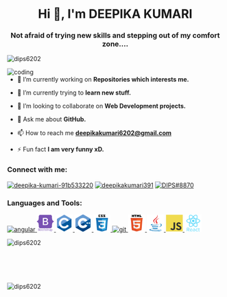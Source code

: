 <h1 align="center">Hi 👋, I'm DEEPIKA KUMARI</h1>
<h3 align="center">Not afraid of trying new skills and stepping out of my comfort zone....</h3>

<p align="left"> <img src="https://komarev.com/ghpvc/? username=dips6202&label=Profile%20views&color=0e75b6&style=flat" alt="dips6202" /> </p> 

   <img align="right" alt="coding" width="530" src="https://static.wixstatic.com/media/ab056a_a8cfa7317713482dbf3047c04719a41c~mv2.gif" >   
   

- 🔭 I’m currently working on **Repositories which interests me.**                                              
                   
- 🌱 I’m currently trying to **learn new stuff.**
 
- 👯 I’m looking to collaborate on **Web Development projects.**
 
- 💬 Ask me about **GitHub.**
 
- 📫 How to reach me **deepikakumari6202@gmail.com**
 
- ⚡ Fun fact **I am very funny xD.** 



<h3 align="left">Connect with me:</h3>
<p align="left">  
<a href="https://linkedin.com/in/deepika-kumari-91b533220" target="blank"><img align="center" src="https://raw.githubusercontent.com/rahuldkjain/github-profile-readme-generator/master/src/images/icons/Social/linked-in-alt.svg" alt="deepika-kumari-91b533220" height="30" width="40" /></a>
<a href="https://www.hackerrank.com/deepikakumari391" target="blank"><img align="center" src="https://raw.githubusercontent.com/rahuldkjain/github-profile-readme-generator/master/src/images/icons/Social/hackerrank.svg" alt="deepikakumari391" height="30" width="40" /></a>
<a href="https://discord.gg/DIPS#8870" target="blank"><img align="center" src="https://raw.githubusercontent.com/rahuldkjain/github-profile-readme-generator/master/src/images/icons/Social/discord.svg" alt="DIPS#8870" height="30" width="40" /></a>
</p>

<h3 align="left">Languages and Tools:</h3>
<p align="left"> <a href="https://angular.io" target="_blank" rel="noreferrer"> <img src="https://angular.io/assets/images/logos/angular/angular.svg" alt="angular" width="40" height="40"/> </a> <a href="https://getbootstrap.com" target="_blank" rel="noreferrer"> <img src="https://raw.githubusercontent.com/devicons/devicon/master/icons/bootstrap/bootstrap-plain-wordmark.svg" alt="bootstrap" width="40" height="40"/> </a> <a href="https://www.cprogramming.com/" target="_blank" rel="noreferrer"> <img src="https://raw.githubusercontent.com/devicons/devicon/master/icons/c/c-original.svg" alt="c" width="40" height="40"/> </a> <a href="https://www.w3schools.com/cpp/" target="_blank" rel="noreferrer"> <img src="https://raw.githubusercontent.com/devicons/devicon/master/icons/cplusplus/cplusplus-original.svg" alt="cplusplus" width="40" height="40"/> </a> <a href="https://www.w3schools.com/css/" target="_blank" rel="noreferrer"> <img src="https://raw.githubusercontent.com/devicons/devicon/master/icons/css3/css3-original-wordmark.svg" alt="css3" width="40" height="40"/> </a> <a href="https://git-scm.com/" target="_blank" rel="noreferrer"> <img src="https://www.vectorlogo.zone/logos/git-scm/git-scm-icon.svg" alt="git" width="40" height="40"/> </a> <a href="https://www.w3.org/html/" target="_blank" rel="noreferrer"> <img src="https://raw.githubusercontent.com/devicons/devicon/master/icons/html5/html5-original-wordmark.svg" alt="html5" width="40" height="40"/> </a> <a href="https://www.java.com" target="_blank" rel="noreferrer"> <img src="https://raw.githubusercontent.com/devicons/devicon/master/icons/java/java-original.svg" alt="java" width="40" height="40"/> </a> <a href="https://developer.mozilla.org/en-US/docs/Web/JavaScript" target="_blank" rel="noreferrer"> <img src="https://raw.githubusercontent.com/devicons/devicon/master/icons/javascript/javascript-original.svg" alt="javascript" width="40" height="40"/> </a> <a href="https://reactjs.org/" target="_blank" rel="noreferrer"> <img src="https://raw.githubusercontent.com/devicons/devicon/master/icons/react/react-original-wordmark.svg" alt="react" width="40" height="40"/> </a> </p>

<p><img align="left" src="https://github-readme-stats.vercel.app/api/top-langs?username=dips6202&langs_count=8&&theme=dark&date_format=M%20j%5B%2C%20Y%5Dshow_icons=true&locale=en&layout=compact" 
alt="dips6202" /></p>
<br>
 <br>
 <br>
 <br>
 <br>

<br>
<img align="left" src="https://github-readme-streak-stats.herokuapp.com/?user=dips6202&&theme=black-ice&date_format=M%20j%5B%2C%20Y%5D" alt="dips6202" />
